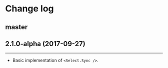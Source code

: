 # Change log

## master

## 2.1.0-alpha (2017-09-27)
-----------------------------
* Basic implementation of `<Select.Sync />`.
